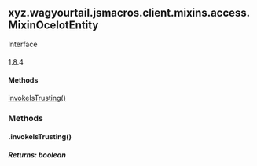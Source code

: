 

xyz.wagyourtail.jsmacros.client.mixins.access.MixinOcelotEntity
---------------------------------------------------------------

Interface
#### 

1.8.4

#### Methods

[invokeIsTrusting()](#invokeIsTrusting-)



### Methods

#### .invokeIsTrusting()


##### Returns: boolean




